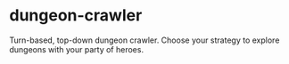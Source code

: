 # dungeon-crawler
Turn-based, top-down dungeon crawler. Choose your strategy to explore dungeons with your party of heroes.

